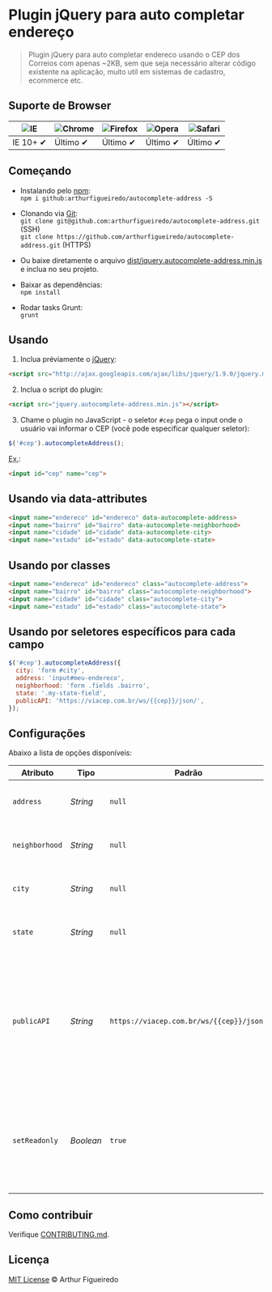 # Plugin jQuery para auto completar endereço

> Plugin jQuery para auto completar endereco usando o CEP dos Correios com apenas ~2KB, sem que seja necessário alterar código existente na aplicação, muito util em sistemas de cadastro, ecommerce etc.

## Suporte de Browser

![IE](https://cloud.githubusercontent.com/assets/398893/3528325/20373e76-078e-11e4-8e3a-1cb86cf506f0.png) | ![Chrome](https://cloud.githubusercontent.com/assets/398893/3528328/23bc7bc4-078e-11e4-8752-ba2809bf5cce.png) | ![Firefox](https://cloud.githubusercontent.com/assets/398893/3528329/26283ab0-078e-11e4-84d4-db2cf1009953.png) | ![Opera](https://cloud.githubusercontent.com/assets/398893/3528330/27ec9fa8-078e-11e4-95cb-709fd11dac16.png) | ![Safari](https://cloud.githubusercontent.com/assets/398893/3528331/29df8618-078e-11e4-8e3e-ed8ac738693f.png)
--- | --- | --- | --- | --- |
IE 10+ ✔ | Último ✔ | Último ✔ | Último ✔ | Último ✔ |

## Começando

* Instalando pelo [npm](https://www.npmjs.com/):<br>
	`npm i github:arthurfigueiredo/autocomplete-address -S`

* Clonando via [Git](https://git-scm.com/):<br>
	`git clone git@github.com:arthurfigueiredo/autocomplete-address.git` (SSH)<br>
	`git clone https://github.com/arthurfigueiredo/autocomplete-address.git` (HTTPS)

* Ou baixe diretamente o arquivo [dist/jquery.autocomplete-address.min.js](https://raw.githubusercontent.com/arthurfigueiredo/autocomplete-address/master/dist/jquery.autocomplete-address.min.js) e inclua no seu projeto.

* Baixar as dependências:<br>
	`npm install` <br>

* Rodar tasks Grunt:<br>
	`grunt` <br>


## Usando

1. Inclua préviamente o [jQuery](http://jquery.com/):

```html
<script src="http://ajax.googleapis.com/ajax/libs/jquery/1.9.0/jquery.min.js"></script>
```

2. Inclua o script do plugin:

```html
<script src="jquery.autocomplete-address.min.js"></script>
```

3. Chame o plugin no JavaScript - o seletor `#cep` pega o input onde o usuário vai informar o CEP (você pode especificar qualquer seletor):

```javascript
$('#cep').autocompleteAddress();
```

<abbr title="Exemplo">Ex.</abbr>:

```html
<input id="cep" name="cep">
```

## Usando via data-attributes

```html
<input name="endereco" id="endereco" data-autocomplete-address>
<input name="bairro" id="bairro" data-autocomplete-neighborhood>
<input name="cidade" id="cidade" data-autocomplete-city>
<input name="estado" id="estado" data-autocomplete-state>
```

## Usando por classes

```html
<input name="endereco" id="endereco" class="autocomplete-address">
<input name="bairro" id="bairro" class="autocomplete-neighborhood">
<input name="cidade" id="cidade" class="autocomplete-city">
<input name="estado" id="estado" class="autocomplete-state">
```

## Usando por seletores específicos para cada campo

```javascript
$('#cep').autocompleteAddress({
  city: 'form #city',
  address: 'input#meu-endereco',
  neighborhood: 'form .fields .bairro',
  state: '.my-state-field',
  publicAPI: 'https://viacep.com.br/ws/{{cep}}/json/',
});
```

## Configurações

Abaixo a lista de opções disponíveis:

Atributo			| Tipo				| Padrão		| Descrição
---						| ---					| ---				| ---
`address`		| *String*		| `null`		| Use o seletor CSS para buscar o input endereço no DOM.
`neighborhood`		| *String*		| `null`		| Use o seletor CSS para buscar o input bairro no DOM.
`city`		| *String*		| `null`		| Use o seletor CSS para buscar o input cidade no DOM.
`state`		| *String*		| `null`		| Use o seletor CSS para buscar o input estado no DOM.
`publicAPI`		| *String*		| `https://viacep.com.br/ws/{{cep}}/json/`		| Se você não quiser utilizar a API padrão do plugin, você pode especificar a sua API, o valor {{cep}}, representa o local onde o CEP do usuário vai ser enviado no request para sua API.
`setReadonly`		| *Boolean*		| `true`		| Bloqueia a edição dos campos de texto autocompletados - se quiser permitir edição, basta passar `false` na inicialização do plugin.

## Como contribuir

Verifique [CONTRIBUTING.md](https://github.com/arthurfigueiredo/autocomplete-address/blob/master/CONTRIBUTING.md).

## Licença

[MIT License](http://arthurfigueiredo.mit-license.org/) © Arthur Figueiredo
